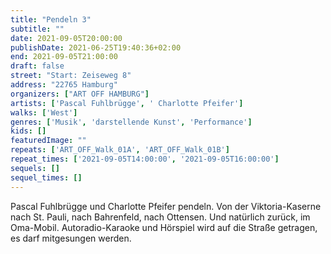 ```yaml
---
title: "Pendeln 3"
subtitle: ""
date: 2021-09-05T20:00:00
publishDate: 2021-06-25T19:40:36+02:00
end: 2021-09-05T21:00:00
draft: false
street: "Start: Zeiseweg 8"
address: "22765 Hamburg"
organizers: ["ART OFF HAMBURG"]
artists: ['Pascal Fuhlbrügge', ' Charlotte Pfeifer']
walks: ['West']
genres: ['Musik', 'darstellende Kunst', 'Performance']
kids: []
featuredImage: ""
repeats: ['ART_OFF_Walk_01A', 'ART_OFF_Walk_01B']
repeat_times: ['2021-09-05T14:00:00', '2021-09-05T16:00:00']
sequels: []
sequel_times: []
---
```


Pascal Fuhlbrügge und Charlotte Pfeifer pendeln. Von der Viktoria-Kaserne nach St. Pauli, nach Bahrenfeld, nach Ottensen. Und natürlich zurück, im Oma-Mobil. Autoradio-Karaoke und Hörspiel wird auf die Straße getragen, es darf mitgesungen werden. 